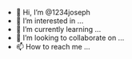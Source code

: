 - 👋 Hi, I’m @1234joseph
- 👀 I’m interested in ...
- 🌱 I’m currently learning ...
- 💞️ I’m looking to collaborate on ...
- 📫 How to reach me ...

<!---
1234joseph/1234joseph is a ✨ special ✨ repository because its `README.md` (this file) appears on your GitHub profile.
You can click the Preview link to take a look at your changes.
--->
